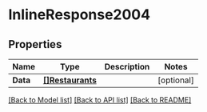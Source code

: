 # InlineResponse2004

## Properties
Name | Type | Description | Notes
------------ | ------------- | ------------- | -------------
**Data** | [**[]Restaurants**](Restaurants.md) |  | [optional] 

[[Back to Model list]](../README.md#documentation-for-models) [[Back to API list]](../README.md#documentation-for-api-endpoints) [[Back to README]](../README.md)


